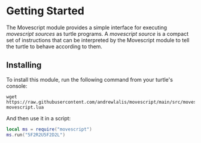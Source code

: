 # Getting Started

The Movescript module provides a simple interface for executing *movescript sources* as turtle programs. A *movescript source* is a compact set of instructions that can be interpreted by the Movescript module to tell the turtle to behave according to them.

## Installing

To install this module, run the following command from your turtle's console:

```shell
wget https://raw.githubusercontent.com/andrewlalis/movescript/main/src/movescript.lua movescript.lua
```

And then use it in a script:

```lua
local ms = require("movescript")
ms.run("5F2R2U5F2D2L")
```